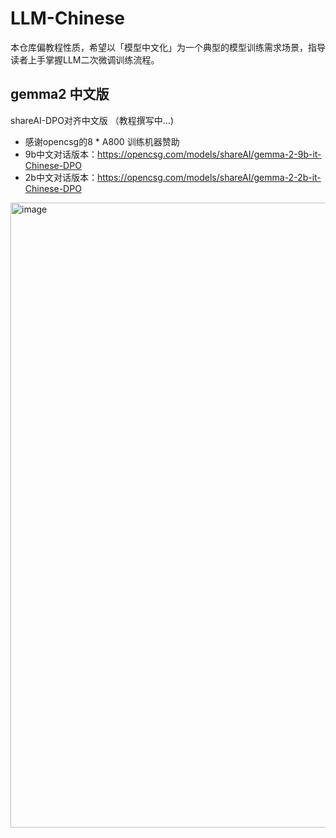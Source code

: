 # LLM-Chinese
本仓库偏教程性质，希望以「模型中文化」为一个典型的模型训练需求场景，指导读者上手掌握LLM二次微调训练流程。


## gemma2 中文版
shareAI-DPO对齐中文版 （教程撰写中...)
- 感谢opencsg的8 * A800 训练机器赞助
- 9b中文对话版本：https://opencsg.com/models/shareAI/gemma-2-9b-it-Chinese-DPO
- 2b中文对话版本：https://opencsg.com/models/shareAI/gemma-2-2b-it-Chinese-DPO
  
<img width="1000" alt="image" src="https://github.com/user-attachments/assets/565946d2-7d46-4173-8a88-f589e4504c9c">
